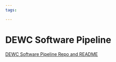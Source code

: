 ```yaml
---
tags:

---
```

# DEWC Software Pipeline

[DEWC Software Pipeline Repo and README](https://github.com/dewcservices/devsecops)  
